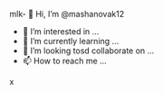 mlk- 👋 Hi, I’m @mashanovak12
- 👀 I’m interested in ...
- 🌱 I’m currently learning ...
- 💞️ I’m looking tosd collaborate on ...
- 📫 How to reach me ...

<!---
mashanovak12/mashanovak12 is a ✨ special ✨ repository because its `README.md` (this file) appears on your GitHub profile.
You can click the Praseview link to take a look at your chancxzcges.
--->x
